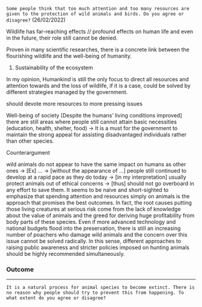 `Some people think that too much attention and too many resources are given to the protection of wild animals and birds. Do you agree or disagree?` (26/02/2022)


Wildlife has far-reaching effects // profound effects on human life and even in the future, their role still cannot be denied.

Proven in many scientific researches, there is a concrete link between the flourishing wildlife and the well-being of humanity.

1. Sustainability of the ecosystem


In my opinion, Humankind is still the only focus to direct all resources and attention towards and the loss of wildlife, if it is a case, could be solved by different strategies managed by the government.

should devote more resources to more pressing issues

Well-being of society
[Despite the humans’ living conditions improved] there are still areas where people still cannot attain basic necessities (education, health, shelter, food) → It is a must for the government to maintain the strong appeal for assisting disadvantaged individuals rather than other species.


Counterargument

wild animals do not appear to have the same impact on humans as other ones → [Ex] … → [without the appearance of …] people still continued to develop at a rapid pace as they do today → [in my interpretation] usually protect animals out of ethical concerns → [thus] should not go overboard in any effort to save them.
It seems to be naive and short-sighted to emphasize that spending attention and resources simply on animals is the approach that promises the best outcomes. In fact, the root causes putting those living creatures at serious risk come from the lack of knowledge about the value of animals and the greed for deriving huge profitability from body parts of these species. Even if more advanced technology and national budgets flood into the preservation, there is still an increasing number of poachers who damage wild animals and the concern over this issue cannot be solved radically. In this sense, different approaches to raising public awareness and stricter policies imposed on hunting animals should be highly recommended simultaneously.

### Outcome


-----
`It is a natural process for animal species to become extinct. There is no reason why people should try to prevent this from happening. To what extent do you agree or disagree?`

